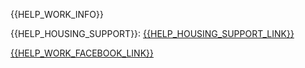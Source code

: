 {{HELP_WORK_INFO}}

{{HELP_HOUSING_SUPPORT}}: [{{HELP_HOUSING_SUPPORT_LINK}}]({{HELP_HOUSING_SUPPORT_URL}})

[{{HELP_WORK_FACEBOOK_LINK}}](https://www.facebook.com/groups/275824438020319)
